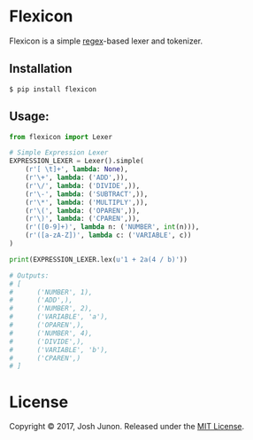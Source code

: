 # Flexicon

Flexicon is a simple [regex](https://pypi.python.org/pypi/regex/)-based lexer and tokenizer.

## Installation

```console
$ pip install flexicon
```

## Usage:

```python
from flexicon import Lexer

# Simple Expression Lexer
EXPRESSION_LEXER = Lexer().simple(
    (r'[ \t]+', lambda: None),
    (r'\+', lambda: ('ADD',)),
    (r'\/', lambda: ('DIVIDE',)),
    (r'\-', lambda: ('SUBTRACT',)),
    (r'\*', lambda: ('MULTIPLY',)),
    (r'\(', lambda: ('OPAREN',)),
    (r'\)', lambda: ('CPAREN',)),
    (r'([0-9]+)', lambda n: ('NUMBER', int(n))),
    (r'([a-zA-Z])', lambda c: ('VARIABLE', c))
)

print(EXPRESSION_LEXER.lex(u'1 + 2a(4 / b)'))

# Outputs:
# [
#      ('NUMBER', 1),
#      ('ADD',),
#      ('NUMBER', 2),
#      ('VARIABLE', 'a'),
#      ('OPAREN',),
#      ('NUMBER', 4),
#      ('DIVIDE',),
#      ('VARIABLE', 'b'),
#      ('CPAREN',)
# ]
```

# License
Copyright &copy; 2017, Josh Junon. Released under the [MIT License](LICENSE).
